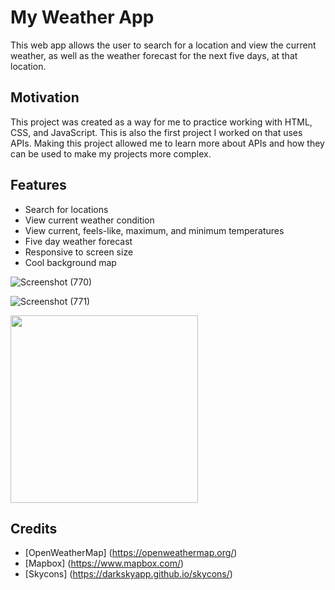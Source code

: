 # My Weather App
This web app allows the user to search for a location and view the current weather, as well as the weather forecast for the next five days, at that location.
## Motivation
This project was created as a way for me to practice working with HTML, CSS, and JavaScript. This is also the first project I worked on that uses APIs. Making this project allowed me to learn more about APIs and how they can be used to make my projects more complex.
## Features
- Search for locations
- View current weather condition
- View current, feels-like, maximum, and minimum temperatures
- Five day weather forecast
- Responsive to screen size
- Cool background map 

![Screenshot (770)](https://user-images.githubusercontent.com/56172352/109103742-65b18880-76f9-11eb-87cf-c081eb2ff846.png)

![Screenshot (771)](https://user-images.githubusercontent.com/56172352/109104214-972a5400-76f9-11eb-889f-8f2653e9e6a1.png)

<img src="https://user-images.githubusercontent.com/56172352/109104294-b9bc6d00-76f9-11eb-870f-96a6bf723f87.png" width="300">

## Credits
- [OpenWeatherMap] (https://openweathermap.org/)
- [Mapbox] (https://www.mapbox.com/) 
- [Skycons] (https://darkskyapp.github.io/skycons/)
